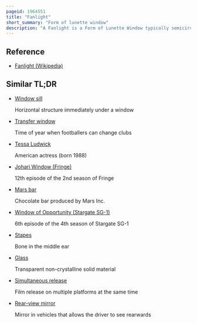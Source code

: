 ```yaml
---
pageid: 1964551
title: "Fanlight"
short_summary: "Form of lunette window"
description: "A Fanlight is a Form of Lunette Window typically semicircular or semi-elliptical in Shape with glazing Bars or Tracery Sets that radiate out like a. It is placed over another Window or a Doorway and is sometimes hinged on a Transom. The Bars in the fixed glazed Window were like Sunbursts. It is also known as the Sunburst Light."
---
```


## Reference

- [Fanlight (Wikipedia)](https://en.wikipedia.org/?curid=1964551)

## Similar TL;DR

- [Window sill](/tldr/en/window-sill)

  Horizontal structure immediately under a window

- [Transfer window](/tldr/en/transfer-window)

  Time of year when footballers can change clubs

- [Tessa Ludwick](/tldr/en/tessa-ludwick)

  American actress (born 1988)

- [Johari Window (Fringe)](/tldr/en/johari-window-fringe)

  12th episode of the 2nd season of Fringe

- [Mars bar](/tldr/en/mars-bar)

  Chocolate bar produced by Mars Inc.

- [Window of Opportunity (Stargate SG-1)](/tldr/en/window-of-opportunity-stargate-sg-1)

  6th episode of the 4th season of Stargate SG-1

- [Stapes](/tldr/en/stapes)

  Bone in the middle ear

- [Glass](/tldr/en/glass)

  Transparent non-crystalline solid material

- [Simultaneous release](/tldr/en/simultaneous-release)

  Film release on multiple platforms at the same time

- [Rear-view mirror](/tldr/en/rear-view-mirror)

  Mirror in vehicles that allows the driver to see rearwards
